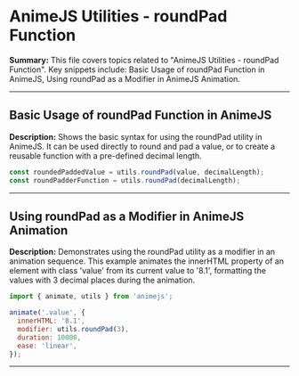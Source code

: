 # AnimeJS Utilities - roundPad Function

**Summary:** This file covers topics related to "AnimeJS Utilities - roundPad Function". Key snippets include: Basic Usage of roundPad Function in AnimeJS, Using roundPad as a Modifier in AnimeJS Animation.

---

## Basic Usage of roundPad Function in AnimeJS

**Description:** Shows the basic syntax for using the roundPad utility in AnimeJS. It can be used directly to round and pad a value, or to create a reusable function with a pre-defined decimal length.

```javascript
const roundedPaddedValue = utils.roundPad(value, decimalLength);
const roundPadderFunction = utils.roundPad(decimalLength);
```

---

## Using roundPad as a Modifier in AnimeJS Animation

**Description:** Demonstrates using the roundPad utility as a modifier in an animation sequence. This example animates the innerHTML property of an element with class 'value' from its current value to '8.1', formatting the values with 3 decimal places during the animation.

```javascript
import { animate, utils } from 'animejs';

animate('.value', {
  innerHTML: '8.1',
  modifier: utils.roundPad(3),
  duration: 10000,
  ease: 'linear',
});
```

---